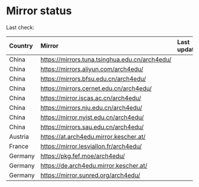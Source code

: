 <script src="./time.js"></script>
# Mirror status
Last check: <script type="text/javascript">localize(1744212531.303684);</script>

|Country|Mirror|Last update|
|:------|:-----|:----------|
|China|https://mirrors.tuna.tsinghua.edu.cn/arch4edu/|<script type="text/javascript">localize(1744181193);</script>|
|China|https://mirrors.aliyun.com/arch4edu/|<script type="text/javascript">localize(1744181193);</script>|
|China|https://mirrors.bfsu.edu.cn/arch4edu/|<script type="text/javascript">localize(1744181193);</script>|
|China|https://mirrors.cernet.edu.cn/arch4edu/|<script type="text/javascript">localize(1744181193);</script>|
|China|https://mirror.iscas.ac.cn/arch4edu/|<script type="text/javascript">localize(1744181193);</script>|
|China|https://mirrors.nju.edu.cn/arch4edu/|<script type="text/javascript">localize(1744094638);</script>|
|China|https://mirror.nyist.edu.cn/arch4edu/|<script type="text/javascript">localize(1744181193);</script>|
|China|https://mirrors.sau.edu.cn/arch4edu/|<script type="text/javascript">localize(1731653531);</script>|
|Austria|https://at.arch4edu.mirror.kescher.at/|<script type="text/javascript">localize(1744181193);</script>|
|France|https://mirror.lesviallon.fr/arch4edu/|<script type="text/javascript">localize(1744181193);</script>|
|Germany|https://pkg.fef.moe/arch4edu/|<script type="text/javascript">localize(1744181193);</script>|
|Germany|https://de.arch4edu.mirror.kescher.at/|<script type="text/javascript">localize(1744181193);</script>|
|Germany|https://mirror.sunred.org/arch4edu/|<script type="text/javascript">localize(1744181193);</script>|

<script src="./tablefilter/tablefilter.js"></script>
<script src="./table.js"></script>